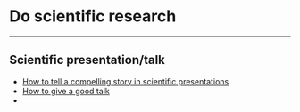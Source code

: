 # Do scientific research

***
## Scientific presentation/talk
+ [How to tell a compelling story in scientific presentations](https://www.nature.com/articles/d41586-021-03603-2#:~:text=How%20to%20tell%20a%20compelling%20story%20in%20scientific,problems%20and%20solutions%20to%20create%20a%20story.%20)
+ [How to give a good talk](https://github.com/brucepan10/do-scientific-research/blob/main/HowToGiveAGoodTalk.jpg)
+ 
